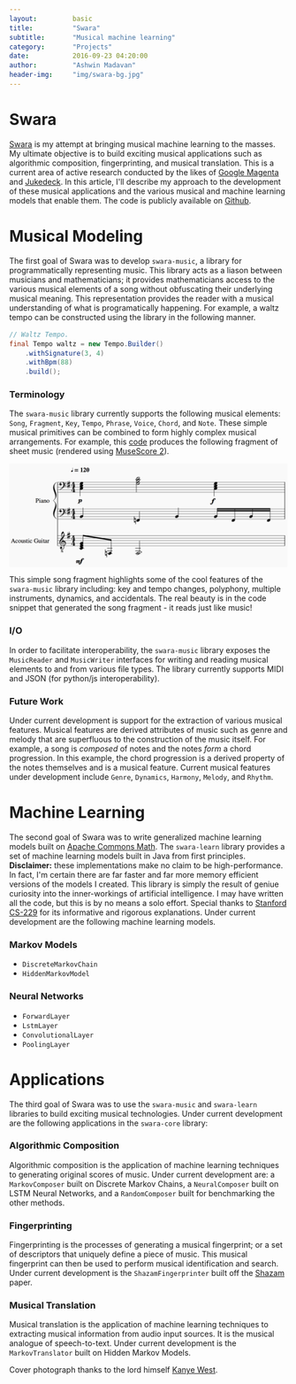```yaml
---
layout:			basic
title:			"Swara"
subtitle:       "Musical machine learning"
category:		"Projects"
date:			2016-09-23 04:20:00
author:			"Ashwin Madavan"
header-img:		"img/swara-bg.jpg"
---
```


# Swara
[Swara](https://en.wikipedia.org/wiki/Swara) is my attempt at bringing musical machine learning to the masses. My ultimate objective is to build exciting musical applications such as algorithmic composition, fingerprinting, and musical translation. This is a current area of active research conducted by the likes of [Google Magenta](https://magenta.tensorflow.org/welcome-to-magenta) and [Jukedeck](https://www.jukedeck.com/). In this article, I'll describe my approach to the development of these musical applications and the various musical and machine learning models that enable them. The code is publicly available on [Github](https://github.com/ashwin153/swara).

# Musical Modeling
The first goal of Swara was to develop ```swara-music```, a library for programmatically representing music. This library acts as a liason between musicians and mathematicians; it provides mathematicians access to the various musical elements of a song without obfuscating their underlying musical meaning. This representation provides the reader with a musical understanding of what is programatically happening. For example, a waltz tempo can be constructed using the library in the following manner.

```java
// Waltz Tempo.
final Tempo waltz = new Tempo.Builder()
    .withSignature(3, 4)
    .withBpm(88)
    .build();
```

### Terminology
The ```swara-music``` library currently supports the following musical elements: ```Song```, ```Fragment```, ```Key```, ```Tempo```, ```Phrase```, ```Voice```, ```Chord```, and ```Note```. These simple musical primitives can be combined to form highly complex musical arrangements. For example, this [code](https://gist.github.com/ashwin153/d86292dbfc346b48d7e8f9e79db463fd) produces the following fragment of sheet music (rendered using [MuseScore 2](https://musescore.org/en/2.0)).

<img align="center" src="/img/sample-song.png"/>

This simple song fragment highlights some of the cool features of the ```swara-music``` library including: key and tempo changes, polyphony, multiple instruments, dynamics, and accidentals. The real beauty is in the code snippet that generated the song fragment - it reads just like music! 

### I/O
In order to facilitate interoperability, the ```swara-music``` library exposes the ```MusicReader``` and ```MusicWriter``` interfaces for writing and reading musical elements to and from various file types. The library currently supports MIDI and JSON (for python/js interoperability).

### Future Work
Under current development is support for the extraction of various musical features. Musical features are derived attributes of music such as genre and melody that are superfluous to the construction of the music itself. For example, a song is _composed_ of notes and the notes _form_ a chord progression. In this example, the chord progression is a derived property of the notes themselves and is a musical feature. Current musical features under development include ```Genre```, ```Dynamics```, ```Harmony```, ```Melody```, and ```Rhythm```.

# Machine Learning
The second goal of Swara was to write generalized machine learning models built on [Apache Commons Math](http://commons.apache.org/proper/commons-math/). The ```swara-learn``` library provides a set of machine learning models built in Java from first principles. **Disclaimer:** these implementations make no claim to be high-performance. In fact, I'm certain there are far faster and far more memory efficient versions of the models I created. This library is simply the result of geniue curiosity into the inner-workings of artificial intelligence. I may have written all the code, but this is by no means a solo effort. Special thanks to [Stanford CS-229](http://cs229.stanford.edu) for its informative and rigorous explanations. Under current development are the following machine learning models.

### Markov Models
- ```DiscreteMarkovChain```
- ```HiddenMarkovModel```

### Neural Networks
- ```ForwardLayer```
- ```LstmLayer```
- ```ConvolutionalLayer```
- ```PoolingLayer```

# Applications
The third goal of Swara was to use the ```swara-music``` and ```swara-learn``` libraries to build exciting musical technologies. Under current development are the following applications in the ```swara-core``` library:

### Algorithmic Composition
Algorithmic composition is the application of machine learning techniques to generating original scores of music. Under current development are: a ```MarkovComposer``` built on Discrete Markov Chains, a ```NeuralComposer``` built on LSTM Neural Networks, and a ```RandomComposer``` built for benchmarking the other methods.

### Fingerprinting
Fingerprinting is the processes of generating a musical fingerprint; or a set of descriptors that uniquely define a piece of music. This musical fingerprint can then be used to perform musical identification and search. Under current development is the ```ShazamFingerprinter``` built off the [Shazam](http://www.ee.columbia.edu/~dpwe/papers/Wang03-shazam.pdf) paper.

### Musical Translation
Musical translation is the application of machine learning techniques to extracting musical information from audio input sources. It is the musical analogue of speech-to-text. Under current development is the ```MarkovTranslator``` built on Hidden Markov Models.

Cover photograph thanks to the lord himself [Kanye West](http://wallpapercave.com/kanye-west-graduation-wallpaper). 
